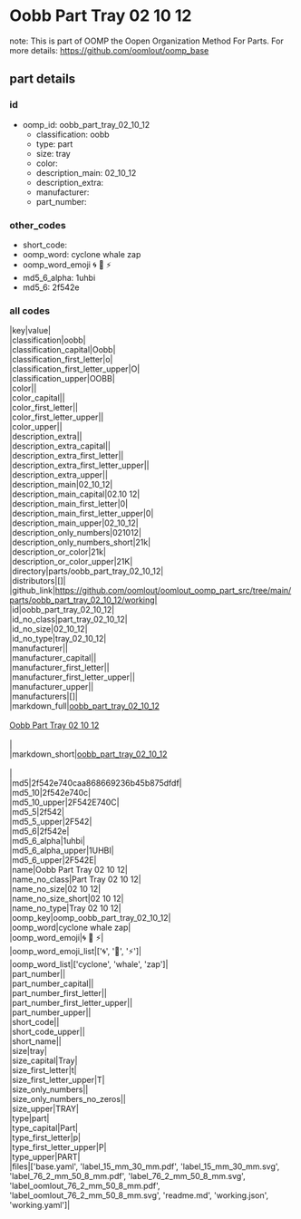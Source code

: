 # Oobb Part Tray 02 10 12  

note: This is part of OOMP the Oopen Organization Method For Parts. For more details: https://github.com/oomlout/oomp_base

##  part details





### id
* oomp_id: oobb_part_tray_02_10_12
  * classification: oobb
  * type: part
  * size: tray
  * color: 
  * description_main: 02_10_12
  * description_extra: 
  * manufacturer: 
  * part_number: 

### other_codes
* short_code: 
* oomp_word: cyclone whale zap
* oomp_word_emoji :cyclone: :whale: :zap:
* md5_6_alpha: 1uhbi
* md5_6: 2f542e

### all codes 
|key|value|  
|classification|oobb|  
|classification_capital|Oobb|  
|classification_first_letter|o|  
|classification_first_letter_upper|O|  
|classification_upper|OOBB|  
|color||  
|color_capital||  
|color_first_letter||  
|color_first_letter_upper||  
|color_upper||  
|description_extra||  
|description_extra_capital||  
|description_extra_first_letter||  
|description_extra_first_letter_upper||  
|description_extra_upper||  
|description_main|02_10_12|  
|description_main_capital|02.10 12|  
|description_main_first_letter|0|  
|description_main_first_letter_upper|0|  
|description_main_upper|02_10_12|  
|description_only_numbers|021012|  
|description_only_numbers_short|21k|  
|description_or_color|21k|  
|description_or_color_upper|21K|  
|directory|parts/oobb_part_tray_02_10_12|  
|distributors|[]|  
|github_link|https://github.com/oomlout/oomlout_oomp_part_src/tree/main/parts/oobb_part_tray_02_10_12/working|  
|id|oobb_part_tray_02_10_12|  
|id_no_class|part_tray_02_10_12|  
|id_no_size|02_10_12|  
|id_no_type|tray_02_10_12|  
|manufacturer||  
|manufacturer_capital||  
|manufacturer_first_letter||  
|manufacturer_first_letter_upper||  
|manufacturer_upper||  
|manufacturers|[]|  
|markdown_full|[oobb_part_tray_02_10_12](https://github.com/oomlout/oomlout_oomp_part_src/tree/main/parts/oobb_part_tray_02_10_12/working)<br>[](https://github.com/oomlout/oomlout_oomp_part_src/tree/main/parts/oobb_part_tray_02_10_12/working)<br>[Oobb Part Tray 02 10 12](https://github.com/oomlout/oomlout_oomp_part_src/tree/main/parts/oobb_part_tray_02_10_12/working)<br><br>|  
|markdown_short|[oobb_part_tray_02_10_12](https://github.com/oomlout/oomlout_oomp_part_src/tree/main/parts/oobb_part_tray_02_10_12/working)<br><br>|  
|md5|2f542e740caa868669236b45b875dfdf|  
|md5_10|2f542e740c|  
|md5_10_upper|2F542E740C|  
|md5_5|2f542|  
|md5_5_upper|2F542|  
|md5_6|2f542e|  
|md5_6_alpha|1uhbi|  
|md5_6_alpha_upper|1UHBI|  
|md5_6_upper|2F542E|  
|name|Oobb Part Tray 02 10 12|  
|name_no_class|Part Tray 02 10 12|  
|name_no_size|02 10 12|  
|name_no_size_short|02 10 12|  
|name_no_type|Tray 02 10 12|  
|oomp_key|oomp_oobb_part_tray_02_10_12|  
|oomp_word|cyclone whale zap|  
|oomp_word_emoji|:cyclone: :whale: :zap:|  
|oomp_word_emoji_list|[':cyclone:', ':whale:', ':zap:']|  
|oomp_word_list|['cyclone', 'whale', 'zap']|  
|part_number||  
|part_number_capital||  
|part_number_first_letter||  
|part_number_first_letter_upper||  
|part_number_upper||  
|short_code||  
|short_code_upper||  
|short_name||  
|size|tray|  
|size_capital|Tray|  
|size_first_letter|t|  
|size_first_letter_upper|T|  
|size_only_numbers||  
|size_only_numbers_no_zeros||  
|size_upper|TRAY|  
|type|part|  
|type_capital|Part|  
|type_first_letter|p|  
|type_first_letter_upper|P|  
|type_upper|PART|  
|files|['base.yaml', 'label_15_mm_30_mm.pdf', 'label_15_mm_30_mm.svg', 'label_76_2_mm_50_8_mm.pdf', 'label_76_2_mm_50_8_mm.svg', 'label_oomlout_76_2_mm_50_8_mm.pdf', 'label_oomlout_76_2_mm_50_8_mm.svg', 'readme.md', 'working.json', 'working.yaml']|  
